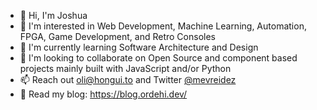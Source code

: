 - 👋 Hi, I'm Joshua
- 👀 I'm interested in Web Development, Machine Learning, Automation, FPGA, Game Development, and Retro Consoles
- 🌱 I'm currently learning Software Architecture and Design
- 💞️ I'm looking to collaborate on Open Source and component based projects mainly built with JavaScript and/or Python
- 📫 Reach out oli@hongui.to and Twitter [@mevreidez](https://twitter.com/mevreidez)
- 📖 Read my blog: https://blog.ordehi.dev/

<!---
ordehi/ordehi is a ✨ special ✨ repository because its `README.md` (this file) appears on your GitHub profile.
You can click the Preview link to take a look at your changes.
--->
